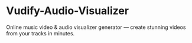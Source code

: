 # Vudify-Audio-Visualizer
Online music video &amp; audio visualizer generator — create stunning videos from your tracks in minutes.
